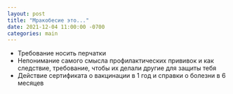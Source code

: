 ```yaml
---
layout: post
title: "Мракобесие это..."
date: 2021-12-04 11:00:00 -0700
categories: main
---
```


- Требование носить перчатки
- Непонимание самого смысла профилактических прививок и как следствие, требование, чтобы их делали другие для защиты тебя
- Действие сертификата о вакцинации в 1 год и справки о болезни в 6 месяцев


